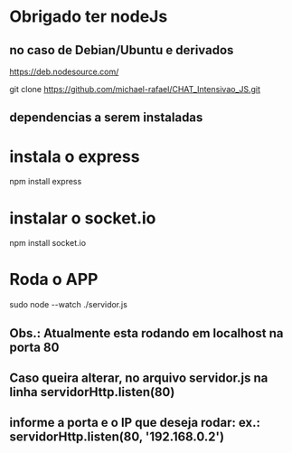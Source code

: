 # Obrigado ter nodeJs
## no caso de Debian/Ubuntu e derivados
https://deb.nodesource.com/

git clone https://github.com/michael-rafael/CHAT_Intensivao_JS.git
## dependencias a serem instaladas
# instala o express
npm install express

# instalar o socket.io 
npm install socket.io
# Roda o APP 
sudo node --watch ./servidor.js 

## Obs.: Atualmente esta rodando em localhost na porta 80
## Caso queira alterar, no arquivo servidor.js na linha servidorHttp.listen(80)
## informe a porta e o IP que deseja rodar: ex.: servidorHttp.listen(80, '192.168.0.2')
